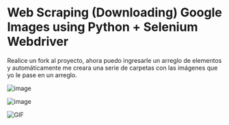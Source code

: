 # Web Scraping (Downloading) Google Images using Python + Selenium Webdriver

Realice un fork al proyecto, ahora puedo ingresarle un arreglo de elementos y automáticamente me creara una serie de carpetas con las imágenes que yo le pase en un arreglo.

![image](https://user-images.githubusercontent.com/83243886/162602212-15db99bf-fa2f-4571-b918-d2f25eb4655a.png)


![image](https://user-images.githubusercontent.com/83243886/162602216-a4fd2448-b50a-4626-8b5a-1da5d3f53466.png)

<img  alt="GIF" src="https://github.com/Programacion315/Downloading_Google_Images/blob/master/funcionamiento.gif" />

